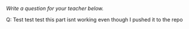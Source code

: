 _Write a question for your teacher below._

Q: Test test test this part isnt working even though I pushed it to the repo
